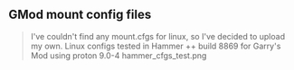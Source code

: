 ## GMod mount config files
> I've couldn't find any mount.cfgs for linux, so I've decided to upload my own.
Linux configs tested in Hammer ++ build 8869 for Garry's Mod using proton 9.0-4
hammer_cfgs_test.png
